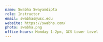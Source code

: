 ```yaml
---
name: Swabha Swayamdipta
role: Instructor
email: swabhas@usc.edu
website: https://swabhs.com/
photo: swabha.png
office-hours: Monday 1-2pm, GCS Lower Level
---
```

